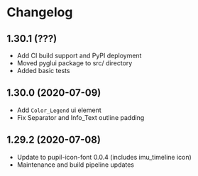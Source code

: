 # Changelog

## 1.30.1 (???)
- Add CI build support and PyPI deployment
- Moved pyglui package to src/ directory
- Added basic tests

## 1.30.0 (2020-07-09)
- Add `Color_Legend` ui element
- Fix Separator and Info_Text outline padding

## 1.29.2 (2020-07-08)
- Update to pupil-icon-font 0.0.4 (includes imu_timeline icon)
- Maintenance and build pipeline updates
